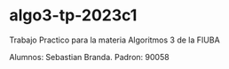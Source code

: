 # algo3-tp-2023c1
Trabajo Practico para la materia Algoritmos 3 de la FIUBA

Alumnos:
Sebastian Branda. Padron: 90058